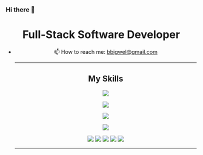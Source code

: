 ### Hi there 👋

<body>
<div style="text-align:center">
<h1>Full-Stack Software Developer</h1>
  
- 📫 How to reach me: bbigwel@gmail.com
  
  <hr/>
  <h2>
    My Skills
  </h2>
  
  <img src="https://camo.githubusercontent.com/55dbc77343d834fdb9ffb1c09630dd1d99f91f04ea8463dfd0a7e1c409246011/68747470733a2f2f696d672e736869656c64732e696f2f62616467652f4b6962616e612d3030353537313f7374796c653d666f722d7468652d6261646765266c6f676f3d4b6962616e61266c6f676f436f6c6f723d7768697465"
    />
  
  <img
       src="https://camo.githubusercontent.com/4d998de65effde43f6a487ad955a2b52fc5f0737d99dba38e2525631ce0be9cb/68747470733a2f2f696d672e736869656c64732e696f2f62616467652f417a7572655f4465764f70732d3030373844373f7374796c653d666f722d7468652d6261646765266c6f676f3d617a7572652d6465766f7073266c6f676f436f6c6f723d7768697465"
  />
  
  <img
      src="https://camo.githubusercontent.com/52663921701c1d77d46d1bbb26d67e3159fad8c9be11fd719d97816dff808683/68747470733a2f2f696d672e736869656c64732e696f2f62616467652f417a7572655f46756e6374696f6e732d3030363241443f7374796c653d666f722d7468652d6261646765266c6f676f3d617a7572652d66756e6374696f6e73266c6f676f436f6c6f723d7768697465" 
   />
  
  <img 
      src="https://camo.githubusercontent.com/e635c8509d513fd5ed5c9127dadd45efa44cc00a2be24da4e71bfd8afe58c631/68747470733a2f2f696d672e736869656c64732e696f2f62616467652f6d6963726f736f6674253230617a7572652d3030383944363f7374796c653d666f722d7468652d6261646765266c6f676f3d6d6963726f736f66742d617a757265266c6f676f436f6c6f723d7768697465" 
   />
  
  <img src="https://camo.githubusercontent.com/72e92f69f36703548704a9eeda2a9889c2756b5e08f01a9aec6e658c148d014e/68747470733a2f2f696d672e736869656c64732e696f2f62616467652f4d6f6e676f44422d3445413934423f7374796c653d666f722d7468652d6261646765266c6f676f3d6d6f6e676f6462266c6f676f436f6c6f723d7768697465"/>
  
  <img src="https://camo.githubusercontent.com/fceb87783f8368321f404247f93dcf39d5a11a8a4a058842252a569968de5b45/68747470733a2f2f696d672e736869656c64732e696f2f62616467652f41646f626525323050686f746f73686f702d3331413846463f7374796c653d666f722d7468652d6261646765266c6f676f3d41646f626525323050686f746f73686f70266c6f676f436f6c6f723d626c61636b" />
  
  <img src="https://camo.githubusercontent.com/adfd8188c10cefc9545f6582f980e80953d0f57a559c4b5e2214a956a7b08489/68747470733a2f2f696d672e736869656c64732e696f2f62616467652f2e4e45542d3531324244343f7374796c653d666f722d7468652d6261646765266c6f676f3d646f746e6574266c6f676f436f6c6f723d7768697465"/>
  
  <img src="https://camo.githubusercontent.com/dd433625a6e00049c26f08143705ff9e32d5da44f503f1be133664b11e37e34b/68747470733a2f2f696d672e736869656c64732e696f2f62616467652f432532332d3233393132303f7374796c653d666f722d7468652d6261646765266c6f676f3d632d7368617270266c6f676f436f6c6f723d7768697465"/>
  
  <img src="https://camo.githubusercontent.com/06c6858186510906c21d8c951168d55d976d7dfb9176ed6125c55b8a7de0baae/68747470733a2f2f696d672e736869656c64732e696f2f62616467652f4749542d4534344333303f7374796c653d666f722d7468652d6261646765266c6f676f3d676974266c6f676f436f6c6f723d7768697465"/>
  <hr/>
  

  
  </div>
  
  
</body>
